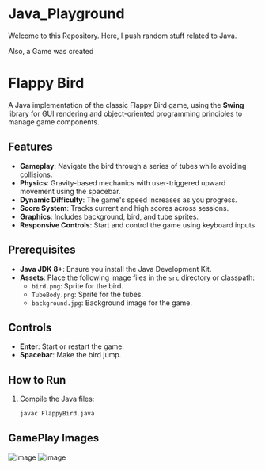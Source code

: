 # Java_Playground
Welcome to this Repository. Here, I push random stuff related to Java. 

Also, a Game was created 
# Flappy Bird

A Java implementation of the classic Flappy Bird game, using the **Swing** library for GUI rendering and object-oriented programming principles to manage game components.

## Features
- **Gameplay**: Navigate the bird through a series of tubes while avoiding collisions.
- **Physics**: Gravity-based mechanics with user-triggered upward movement using the spacebar.
- **Dynamic Difficulty**: The game's speed increases as you progress.
- **Score System**: Tracks current and high scores across sessions.
- **Graphics**: Includes background, bird, and tube sprites.
- **Responsive Controls**: Start and control the game using keyboard inputs.

## Prerequisites
- **Java JDK 8+**: Ensure you install the Java Development Kit.
- **Assets**: Place the following image files in the `src` directory or classpath:
  - `bird.png`: Sprite for the bird.
  - `TubeBody.png`: Sprite for the tubes.
  - `background.jpg`: Background image for the game.

## Controls
- **Enter**: Start or restart the game.
- **Spacebar**: Make the bird jump.

## How to Run
1. Compile the Java files:
   ```bash
   javac FlappyBird.java
## GamePlay Images
![image](https://github.com/user-attachments/assets/cfbab997-a345-47a6-8381-1025b5c0abd7)
![image](https://github.com/user-attachments/assets/b541d2d1-b4f7-48cc-845c-c7b400cd4a60)



